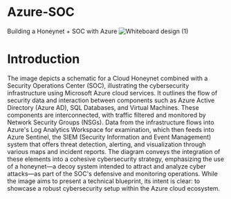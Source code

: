 # Azure-SOC
Building a Honeynet + SOC with Azure
![Whiteboard design (1)](https://github.com/alexmerelus/Azure-SOC/assets/138509128/ca555d1f-b99f-4d3f-b9c0-14c741a7d3e9)
# Introduction
The image depicts a schematic for a Cloud Honeynet combined with a Security Operations Center (SOC), illustrating the cybersecurity infrastructure using Microsoft Azure cloud services. It outlines the flow of security data and interaction between components such as Azure Active Directory (Azure AD), SQL Databases, and Virtual Machines. These components are interconnected, with traffic filtered and monitored by Network Security Groups (NSGs). Data from the infrastructure flows into Azure's Log Analytics Workspace for examination, which then feeds into Azure Sentinel, the SIEM (Security Information and Event Management) system that offers threat detection, alerting, and visualization through various maps and incident reports. The diagram conveys the integration of these elements into a cohesive cybersecurity strategy, emphasizing the use of a honeynet—a decoy system intended to attract and analyze cyber attacks—as part of the SOC's defensive and monitoring operations. While the image aims to present a technical blueprint, its intent is clear: to showcase a robust cybersecurity setup within the Azure cloud ecosystem.
